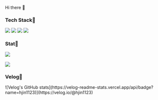 
<!--(https://capsule-render.vercel.app/api?type=wave&color=auto&height=300&section=header&text=capsule%20render&fontSize=90)-->

Hi there 👋

<!--
**Ra-jin/Ra-jin** is a ✨ _special_ ✨ repository because its `README.md` (this file) appears on your GitHub profile.

Here are some ideas to get you started:

- 🔭 I’m currently working on ...
- 🌱 I’m currently learning ...
- 👯 I’m looking to collaborate on ...
- 🤔 I’m looking for help with ...
- 💬 Ask me about ...
- 📫 How to reach me: ...
- 😄 Pronouns: ...
- ⚡ Fun fact: ...
-->
<h3>Tech Stack💬</h3>
<div align="left">
	<img src="https://img.shields.io/badge/HTML5-E34F26?style=for-the-badge&logo=HTML5&logoColor=FFF" />
	<img src="https://img.shields.io/badge/CSS3-1572B6?style=for-the-badge&logo=CSS3&logoColor=FFF" />
  <img src="https://img.shields.io/badge/Javascript-F7DF1E?style=for-the-badge&logo=Javascript&logoColor=111">
  <img src="https://img.shields.io/badge/github-111?style=for-the-badge&logo=github&logoColor=FFF">
</div>

<h3>Stat🌱</h3>
<div align="left">
  <img src="https://github-readme-stats.vercel.app/api/top-langs/?username=Ra-jin&layout=compact"><br><br>
  <img src="https://github-readme-stats.vercel.app/api?username=Ra-jin&show_icons=true">
</div>

<h3>Velog💬</h3>
<div align="left">
  ![Velog's GitHub stats](https://velog-readme-stats.vercel.app/api/badge?name=hjin1123)](https://velog.io/@hjin1123) 
</div>

